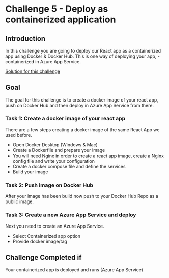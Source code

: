 # Challenge 5 - Deploy as containerized application

## Introduction

In this challenge you are going to deploy our React app as a containerized app using Docker & Docker Hub. This is one way of deploying your app, -containerized in Azure App Service.

[Solution for this challenge](../SolutionGuide/05-Deploy-as-containerized-application-solution.md)

## Goal

The goal for this challenge is to create a docker image of your react app, push on Docker Hub and then deploy in Azure App Service from there.

### Task 1: Create a docker image of your react app

There are a few steps creating a docker image of the same React App we used before.

- Open Docker Desktop (Windows & Mac)
- Create a Dockerfile and prepare your image
- You will need Nginx in order to create a react app image, create a Nginx config file and write your configuration
- Create a docker compose file and define the services
- Build your image

### Task 2: Push image on Docker Hub

After your image has been build now push to your Docker Hub Repo as a public image.

### Task 3: Create a new Azure App Service and deploy

Next you need to create an Azure App Service.

- Select Containerized app option
- Provide docker image/tag


## Challenge Completed if

Your containerized app is deployed and runs (Azure App Service)
